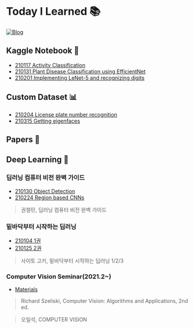 # Today I Learned 📚

[![Blog](https://img.shields.io/badge/Blog-ownit4137.github.io-orange.svg?style=for-the-badge)](https://ownit4137.github.io/)

## Kaggle Notebook 📒

- [210117 Activity Classification](https://www.kaggle.com/ownit4137/activity-recognition)
- [210131 Plant Disease Classification using EfficientNet](https://www.kaggle.com/ownit4137/plant-disease-classification-using-efficientnet)
- [210201 Implementing LeNet-5 and recognizing digits](https://www.kaggle.com/ownit4137/implementing-lenet-5-and-recognizing-digits)

## Custom Dataset 📊

- [210204 License plate number recognition](https://github.com/ownit4137/TIL/blob/main/CustomDataset/210204_CarPlateOcr.ipynb)
- [210315 Getting eigenfaces](https://github.com/ownit4137/TIL/blob/main/CustomDataset/210315_Getting_eigenfaces.ipynb)

## Papers 📃

## Deep Learning 🧠

### 딥러닝 컴퓨터 비전 완벽 가이드

- [210130 Object Detection](https://github.com/ownit4137/TIL/tree/main/DLCV/OD)
- [210224 Region based CNNs](https://github.com/ownit4137/TIL/tree/main/DLCV/RCNN)

>  권철민, 딥러닝 컴퓨터 비전 완벽 가이드

### 밑바닥부터 시작하는 딥러닝

- [210104 1권](https://github.com/ownit4137/TIL/tree/main/DL%20from%20Scratch/1)
- [210125 2권](https://github.com/ownit4137/TIL/tree/main/DL%20from%20Scratch/2)

>  사이토 고키, 밑바닥부터 시작하는 딥러닝 1/2/3

### Computer Vision Seminar(2021.2~)

- [Materials](https://github.com/ownit4137/TIL/tree/main/CVSeminar_2102)

>  Richard Szeliski, Computer Vision: Algorithms and Applications, 2nd ed.

>  오일석, COMPUTER VISION

